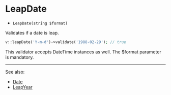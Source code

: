 # LeapDate

- `LeapDate(string $format)`

Validates if a date is leap.

```php
v::leapDate('Y-m-d')->validate('1988-02-29'); // true
```

This validator accepts DateTime instances as well. The $format
parameter is mandatory.

***
See also:

  * [Date](Date.md)
  * [LeapYear](LeapYear.md)
